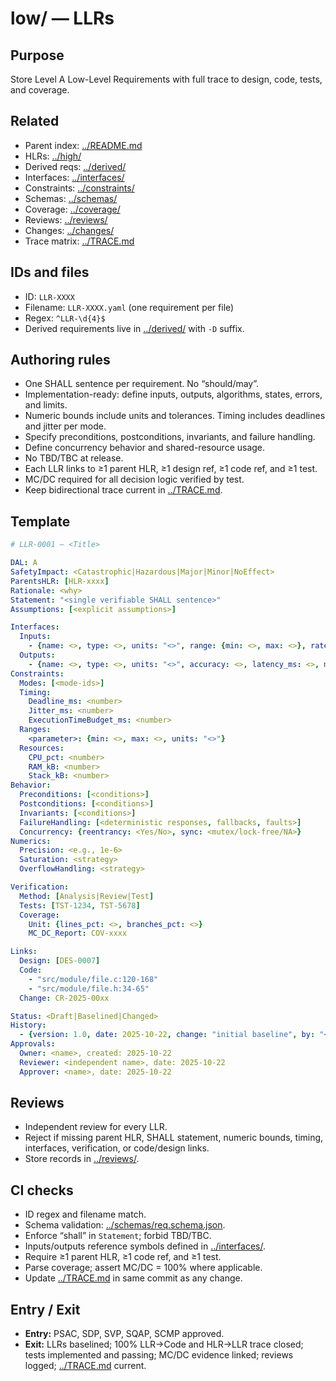 # low/ — LLRs

## Purpose

Store Level A Low-Level Requirements with full trace to design, code, tests, and coverage.

## Related

* Parent index: [../README.md](../README.md)
* HLRs: [../high/](../high/)
* Derived reqs: [../derived/](../derived/)
* Interfaces: [../interfaces/](../interfaces/)
* Constraints: [../constraints/](../constraints/)
* Schemas: [../schemas/](../schemas/)
* Coverage: [../coverage/](../coverage/)
* Reviews: [../reviews/](../reviews/)
* Changes: [../changes/](../changes/)
* Trace matrix: [../TRACE.md](../TRACE.md)

## IDs and files

* ID: `LLR-XXXX`
* Filename: `LLR-XXXX.yaml` (one requirement per file)
* Regex: `^LLR-\d{4}$`
* Derived requirements live in [../derived/](../derived/) with `-D` suffix.

## Authoring rules

* One SHALL sentence per requirement. No “should/may”.
* Implementation-ready: define inputs, outputs, algorithms, states, errors, and limits.
* Numeric bounds include units and tolerances. Timing includes deadlines and jitter per mode.
* Specify preconditions, postconditions, invariants, and failure handling.
* Define concurrency behavior and shared-resource usage.
* No TBD/TBC at release.
* Each LLR links to ≥1 parent HLR, ≥1 design ref, ≥1 code ref, and ≥1 test.
* MC/DC required for all decision logic verified by test.
* Keep bidirectional trace current in [../TRACE.md](../TRACE.md).

## Template

```yaml
# LLR-0001 — <Title>

DAL: A
SafetyImpact: <Catastrophic|Hazardous|Major|Minor|NoEffect>
ParentsHLR: [HLR-xxxx]
Rationale: <why>
Statement: "<single verifiable SHALL sentence>"
Assumptions: [<explicit assumptions>]

Interfaces:
  Inputs:
    - {name: <>, type: <>, units: "<>", range: {min: <>, max: <>}, rate_hz: <>, mode: [<mode-ids>]}
  Outputs:
    - {name: <>, type: <>, units: "<>", accuracy: <>, latency_ms: <>, mode: [<mode-ids>]}
Constraints:
  Modes: [<mode-ids>]
  Timing:
    Deadline_ms: <number>
    Jitter_ms: <number>
    ExecutionTimeBudget_ms: <number>
  Ranges:
    <parameter>: {min: <>, max: <>, units: "<>"}
  Resources:
    CPU_pct: <number>
    RAM_kB: <number>
    Stack_kB: <number>
Behavior:
  Preconditions: [<conditions>]
  Postconditions: [<conditions>]
  Invariants: [<conditions>]
  FailureHandling: [<deterministic responses, fallbacks, faults>]
  Concurrency: {reentrancy: <Yes/No>, sync: <mutex/lock-free/NA>}
Numerics:
  Precision: <e.g., 1e-6>
  Saturation: <strategy>
  OverflowHandling: <strategy>

Verification:
  Method: [Analysis|Review|Test]
  Tests: [TST-1234, TST-5678]
  Coverage:
    Unit: {lines_pct: <>, branches_pct: <>}
    MC_DC_Report: COV-xxxx

Links:
  Design: [DES-0007]
  Code:
    - "src/module/file.c:120-168"
    - "src/module/file.h:34-65"
  Change: CR-2025-00xx

Status: <Draft|Baselined|Changed>
History:
  - {version: 1.0, date: 2025-10-22, change: "initial baseline", by: "<name>"}
Approvals:
  Owner: <name>, created: 2025-10-22
  Reviewer: <independent name>, date: 2025-10-22
  Approver: <name>, date: 2025-10-22
```

## Reviews

* Independent review for every LLR.
* Reject if missing parent HLR, SHALL statement, numeric bounds, timing, interfaces, verification, or code/design links.
* Store records in [../reviews/](../reviews/).

## CI checks

* ID regex and filename match.
* Schema validation: [../schemas/req.schema.json](../schemas/req.schema.json).
* Enforce “shall” in `Statement`; forbid TBD/TBC.
* Inputs/outputs reference symbols defined in [../interfaces/](../interfaces/).
* Require ≥1 parent HLR, ≥1 code ref, and ≥1 test.
* Parse coverage; assert MC/DC = 100% where applicable.
* Update [../TRACE.md](../TRACE.md) in same commit as any change.

## Entry / Exit

* **Entry:** PSAC, SDP, SVP, SQAP, SCMP approved.
* **Exit:** LLRs baselined; 100% LLR→Code and HLR→LLR trace closed; tests implemented and passing; MC/DC evidence linked; reviews logged; [../TRACE.md](../TRACE.md) current.
